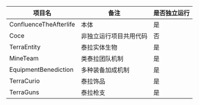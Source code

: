 |项目名|备注|是否独立运行|
|--|--|--|
|ConfluenceTheAfterlife|本体|是|
|Coce|非独立运行项目共用代码|否|
|TerraEntity|泰拉实体生物|是|
|MineTeam|类泰拉团队机制|是|
|EquipmentBenediction|多种装备加成机制|是|
|TerraCurio|泰拉饰品|是|
|TerraGuns|泰拉枪支|是|